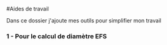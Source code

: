 #Aides de travail

Dans ce dossier j'ajoute mes outils pour simplifier mon travail

### 1 - Pour le calcul de diamètre EFS
